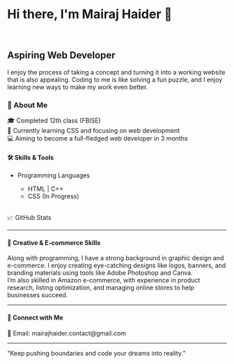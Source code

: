 <h1>Hi there, I'm Mairaj Haider 👋</h1> <br>
<h2>Aspiring Web Developer </h2>

I enjoy the process of taking a concept and turning it into a working website that is also appealing. Coding to me is like solving a fun puzzle, and I enjoy learning new ways to make my work even better.
<h3>🌟 About Me </h3>
🎓 Completed 12th class (FBISE) <br>
🌱 Currently learning CSS and focusing on web development<br>
💻 Aiming to become a full-fledged web developer in 3 months <br>
<h4>🛠️ Skills & Tools</h4>
<ul>
  <li>Programming Languages</li> 
<ul>
  <li>HTML | C++</li>
  <li>CSS (In Progress)</li>
</ul>
</ul>
<br>
📈 GitHub Stats

<hr>
<h4>🌟 Creative & E-commerce Skills</h4>
Along with programming, I have a strong background in graphic design and e-commerce. I enjoy creating eye-catching designs like logos, banners, and branding materials using tools like Adobe Photoshop and Canva.<br

I’m also skilled in Amazon e-commerce, with experience in product research, listing optimization, and managing online stores to help businesses succeed.<br><hr>

<h4>🤝 Connect with Me </h4>
📩 Email: mairajhaider.contact@gmail.com <br><hr>

“Keep pushing boundaries and code your dreams into reality.”

<!---
Mairaj-Haider/Mairaj-Haider is a ✨ special ✨ repository because its `README.md` (this file) appears on your GitHub profile.
You can click the Preview link to take a look at your changes.
--->
